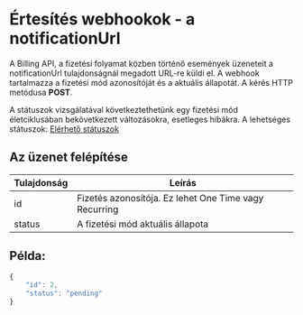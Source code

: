 # Értesítés webhookok - a notificationUrl

A Billing API, a fizetési folyamat közben történő események üzeneteit a notificationUrl tulajdonságnál megadott URL-re küldi el.
A webhook tartalmazza a fizetési mód azonosítóját és a aktuális állapotát. A kérés HTTP metódusa **POST**.

A státuszok vizsgálatával következtethetünk egy fizetési mód életciklusában bekövetkezett változásokra, esetleges hibákra.
A lehetséges státuszok: [Elérhető státuszok](../docs/statuses.md)

## Az üzenet felépítése

| Tulajdonság | Leírás                                                |
|-------------|-------------------------------------------------------|
| id          | Fizetés azonosítója. Ez lehet One Time vagy Recurring |
| status   |    A fizetési mód aktuális állapota |

## Példa:

```javascript
{
    "id": 2,
    "status": "pending"
}
```
